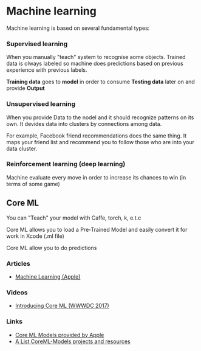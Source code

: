 # Machine learning

Machine learning is based on several fundamental types:

### Supervised learning

When you manually "teach" system to recognise aome objects. Trained data is olways labeled so machine does predictions based on previous experience with previous labels. 

**Training data** goes to **model** in order to consume **Testing data** later on and provide **Output**

### Unsupervised learning

When you provide Data to the nodel and it should recognize patterns on its own. It devides data into clusters by connections among data. 

For example, Facebook friend recommendations does the same thing. It maps your friend list and recommend you to follow those who are into your data cluster. 

### Reinforcement learning (deep learning)

Machine evaluate every move in order to increase its chances to win (in terms of some game)

## Core ML

You can "Teach" your model with Caffe, torch, k, e.t.c

Core ML allows you to load a Pre-Trained Model and easily convert it for work in Xcode (.ml file)

Core ML allow you to do predictions 

### Articles

- [Machine Learning (Apple)](https://developer.apple.com/machine-learning/)

### Videos

- [Introducing Core ML (WWWDC 2017)](https://developer.apple.com/videos/play/wwdc2017/703/)

### Links

- [Core ML Models provided by Apple](https://developer.apple.com/machine-learning/models/)
- [A List CoreML-Models projects and resources](https://github.com/juanmorillios/List-CoreML-Models)
